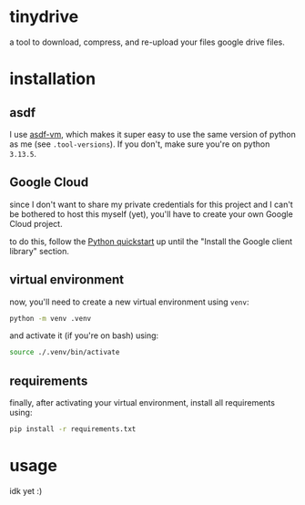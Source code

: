# tinydrive
a tool to download, compress, and re-upload your files google drive files.

# installation

## asdf

I use [asdf-vm](https://asdf-vm.com/), which makes it super easy to use the same 
version of python as me (see `.tool-versions`). If you don't, make sure you're on python `3.13.5`.

## Google Cloud

since I don't want to share my private credentials for this project and I can't 
be bothered to host this myself (yet), you'll have to create your own Google Cloud 
project.

to do this, follow the [Python quickstart](https://developers.google.com/workspace/drive/api/quickstart/python)
up until the "Install the Google client library" section.

## virtual environment

now, you'll need to create a new virtual environment using `venv`:

```bash
python -m venv .venv
```

and activate it (if you're on bash) using:

```bash
source ./.venv/bin/activate
```

## requirements

finally, after activating your virtual environment, install all requirements using:

```bash
pip install -r requirements.txt
```

# usage 

idk yet :)
